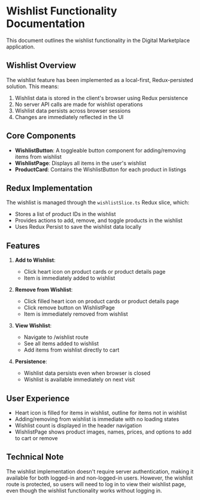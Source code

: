 # Wishlist Functionality Documentation

This document outlines the wishlist functionality in the Digital Marketplace application.

## Wishlist Overview

The wishlist feature has been implemented as a local-first, Redux-persisted solution. This means:

1. Wishlist data is stored in the client's browser using Redux persistence
2. No server API calls are made for wishlist operations
3. Wishlist data persists across browser sessions
4. Changes are immediately reflected in the UI

## Core Components

- **WishlistButton**: A toggleable button component for adding/removing items from wishlist
- **WishlistPage**: Displays all items in the user's wishlist
- **ProductCard**: Contains the WishlistButton for each product in listings

## Redux Implementation

The wishlist is managed through the `wishlistSlice.ts` Redux slice, which:

- Stores a list of product IDs in the wishlist
- Provides actions to add, remove, and toggle products in the wishlist
- Uses Redux Persist to save the wishlist data locally

## Features

1. **Add to Wishlist**:

   - Click heart icon on product cards or product details page
   - Item is immediately added to wishlist

2. **Remove from Wishlist**:

   - Click filled heart icon on product cards or product details page
   - Click remove button on WishlistPage
   - Item is immediately removed from wishlist

3. **View Wishlist**:

   - Navigate to /wishlist route
   - See all items added to wishlist
   - Add items from wishlist directly to cart

4. **Persistence**:
   - Wishlist data persists even when browser is closed
   - Wishlist is available immediately on next visit

## User Experience

- Heart icon is filled for items in wishlist, outline for items not in wishlist
- Adding/removing from wishlist is immediate with no loading states
- Wishlist count is displayed in the header navigation
- WishlistPage shows product images, names, prices, and options to add to cart or remove

## Technical Note

The wishlist implementation doesn't require server authentication, making it available for both logged-in and non-logged-in users. However, the wishlist route is protected, so users will need to log in to view their wishlist page, even though the wishlist functionality works without logging in.
